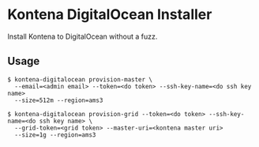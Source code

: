 # Kontena DigitalOcean Installer

Install Kontena to DigitalOcean without a fuzz.

## Usage

```
$ kontena-digitalocean provision-master \
  --email=<admin email> --token=<do token> --ssh-key-name=<do ssh key name>
  --size=512m --region=ams3
```

```
$ kontena-digitalocean provision-grid --token=<do token> --ssh-key-name=<do ssh key name> \
  --grid-token=<grid token> --master-uri=<kontena master uri>
  --size=1g --region=ams3
```
